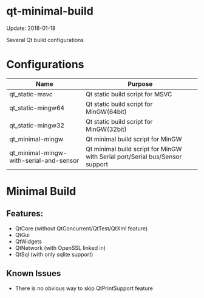 # qt-minimal-build

Update: 2018-01-18

Several Qt build configurations

# Configurations

|Name                                     |Purpose|
|---                                      |---|
|qt_static-msvc                           |Qt static build script for MSVC|
|qt_static-mingw64                        |Qt static build script for MinGW(64bit)|
|qt_static-mingw32                        |Qt static build script for MinGW(32bit)|
|qt_minimal-mingw                         |Qt minimal build script for MinGW|
|qt_minimal-mingw-with-serial-and-sensor  |Qt minimal build script for MinGW with Serial port/Serial bus/Sensor support|

# Minimal Build

## Features:

* QtCore (without QtConcurrent/QtTest/QtXml feature)
* QtGui
* QtWidgets
* QtNetwork (with OpenSSL linked in)
* QtSql (with only sqlite support)

## Known Issues

* There is no obvious way to skip QtPrintSupport feature

